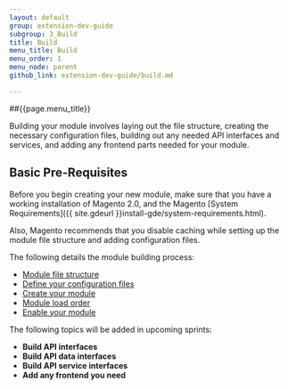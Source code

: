 ```yaml
---
layout: default
group: extension-dev-guide
subgroup: 3_Build
title: Build
menu_title: Build
menu_order: 1
menu_node: parent
github_link: extension-dev-guide/build.md

---
```


##{{page.menu_title}}

Building your module involves laying out the file structure, creating the necessary configuration files, building out any needed API interfaces and services, and adding any frontend parts needed for your module.

<h2 id="create-module-basics">Basic Pre-Requisites</h2>
Before you begin creating your new module, make sure that you have a working installation of Magento 2.0, and the Magento [System Requirements]({{ site.gdeurl }}install-gde/system-requirements.html).

Also, Magento recommends that you disable caching while setting up the module file structure and adding configuration files. 

The following details the module building process:


* [Module file structure](module-file-structure.html)
* [Define your configuration files](required-configuration-files.html)
* [Create your module](create_module.html)
* [Module load order](module-load-order.html)
* [Enable your module](enable-module.html)


The following topics will be added in upcoming sprints:

* __Build API interfaces__
* __Build API data interfaces__
* __Build API service interfaces__
* __Add any frontend you need__
